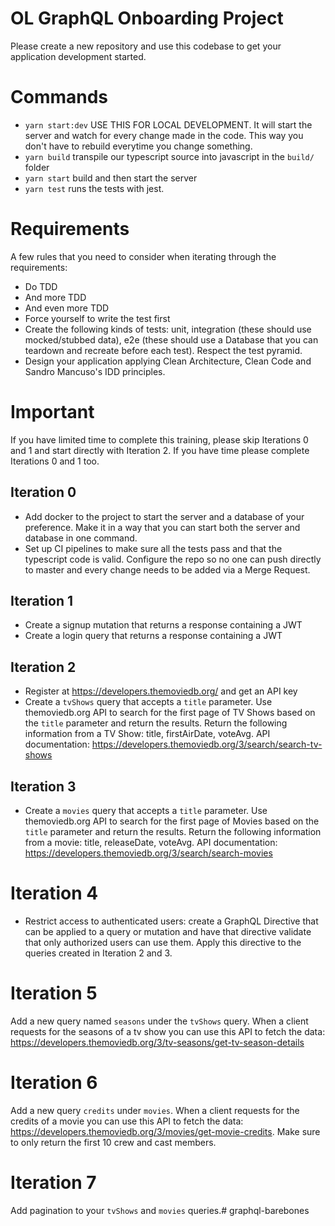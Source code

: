 # OL GraphQL Onboarding Project
Please create a new repository and use this codebase to get your application development started.

# Commands
* `yarn start:dev` USE THIS FOR LOCAL DEVELOPMENT. It will start the server and watch for every change made in the code. This way you don't have to rebuild everytime you change something.
* `yarn build` transpile our typescript source into javascript in the `build/` folder
* `yarn start` build and then start the server
* `yarn test` runs the tests with jest.

# Requirements
A few rules that you need to consider when iterating through the requirements:
* Do TDD
* And more TDD
* And even more TDD
* Force yourself to write the test first
* Create the following kinds of tests: unit, integration (these should use mocked/stubbed data), e2e (these should use a Database that you can teardown and recreate before each test). Respect the test pyramid.
* Design your application applying Clean Architecture, Clean Code and Sandro Mancuso's IDD principles.

# Important
If you have limited time to complete this training, please skip Iterations 0 and 1 and start directly with Iteration 2. If you have time please complete Iterations 0 and 1 too.

## Iteration 0
* Add docker to the project to start the server and a database of your preference. Make it in a way that you can start both the server and database in one command.
* Set up CI pipelines to make sure all the tests pass and that the typescript code is valid. Configure the repo so no one can push directly to master and every change needs to be added via a Merge Request. 

## Iteration 1
* Create a signup mutation that returns a response containing a JWT
* Create a login query that returns a response containing a JWT

## Iteration 2
* Register at https://developers.themoviedb.org/ and get an API key
* Create a `tvShows` query that accepts a `title` parameter. Use themoviedb.org API to search for the first page of TV Shows based on the `title` parameter and return the results. Return the following information from a TV Show: title, firstAirDate, voteAvg. API documentation: https://developers.themoviedb.org/3/search/search-tv-shows

## Iteration 3
* Create a `movies` query that accepts a `title` parameter. Use themoviedb.org API to search for the first page of Movies based on the `title` parameter and return the results. Return the following information from a movie: title, releaseDate, voteAvg. API documentation: https://developers.themoviedb.org/3/search/search-movies

# Iteration 4
* Restrict access to authenticated users: create a GraphQL Directive that can be applied to a query or mutation and have that directive validate that only authorized users can use them. Apply this directive to the queries created in Iteration 2 and 3.

# Iteration 5
Add a new query named `seasons` under the `tvShows` query. When a client requests for the seasons of a tv show you can use this API to fetch the data: https://developers.themoviedb.org/3/tv-seasons/get-tv-season-details

# Iteration 6
Add a new query `credits` under `movies`. When a client requests for the credits of a movie you can use this API to fetch the data: https://developers.themoviedb.org/3/movies/get-movie-credits. Make sure to only return the first 10 crew and cast members.

# Iteration 7
Add pagination to your `tvShows` and `movies` queries.# graphql-barebones
